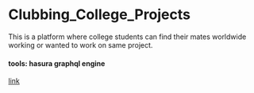 # Clubbing_College_Projects
This is a platform where college students can find their mates worldwide working or wanted to work on same project.


#### tools: hasura graphql engine
[link](https://hackernoon.com/building-a-react-todo-app-with-hasura-graphql-engine-511b703a7ef)
